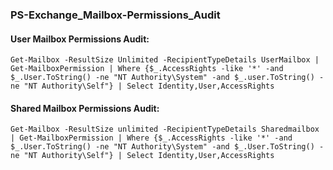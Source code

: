 ### PS-Exchange_Mailbox-Permissions_Audit

#### User Mailbox Permissions Audit:
```
Get-Mailbox -ResultSize Unlimited -RecipientTypeDetails UserMailbox | Get-MailboxPermission | Where {$_.AccessRights -like '*' -and $_.User.ToString() -ne "NT Authority\System" -and $_.user.ToString() -ne "NT Authority\Self"} | Select Identity,User,AccessRights
```

#### Shared Mailbox Permissions Audit:
```
Get-Mailbox -ResultSize unlimited -RecipientTypeDetails Sharedmailbox | Get-MailboxPermission | Where {$_.AccessRights -like '*' -and $_.User.ToString() -ne "NT Authority\System" -and $_.User.ToString() -ne "NT Authority\Self"} | Select Identity,User,AccessRights
```
